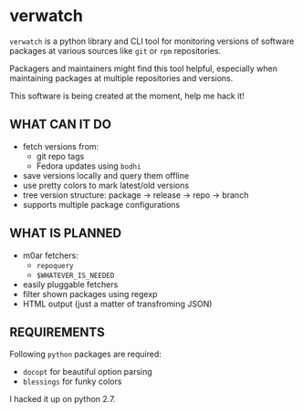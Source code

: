 verwatch
========

`verwatch` is a python library and CLI tool for monitoring versions of
software packages at various sources like `git` or `rpm` repositories.

Packagers and maintainers might find this tool helpful, especially when
maintaining packages at multiple repositories and versions.

This software is being created at the moment, help me hack it!


WHAT CAN IT DO
--------------

 * fetch versions from:
    * git repo tags
    * Fedora updates using `bodhi`
 * save versions locally and query them offline
 * use pretty colors to mark latest/old versions
 * tree version structure: package -> release -> repo -> branch
 * supports multiple package configurations


WHAT IS PLANNED
---------------

 * m0ar fetchers:
    * `repoquery`
    * `$WHATEVER_IS_NEEDED`
 * easily pluggable fetchers
 * filter shown packages using regexp
 * HTML output (just a matter of transfroming JSON)


REQUIREMENTS
------------

Following `python` packages are required:

 * `docopt` for beautiful option parsing
 * `blessings` for funky colors

I hacked it up on python 2.7.

